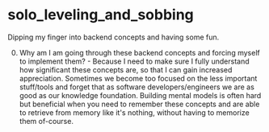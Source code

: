 # solo_leveling_and_sobbing
Dipping my finger into backend concepts and having some fun.

  0. Why am I am going through these backend concepts and forcing myself to implement them? 
    - Because I need to make sure I fully understand how significant these concepts are, so that I can gain increased appreciation. Sometimes we become too focused on the less important stuff/tools and forget that as software developers/engineers we are as good as our knowledge foundation. Building mental models is often hard but beneficial when you need to remember these concepts and are able to retrieve from memory like it's nothing, without having to memorize them of-course.